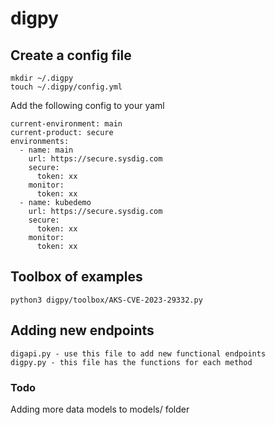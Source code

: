# digpy

## Create a config file

```
mkdir ~/.digpy
touch ~/.digpy/config.yml
```

Add the following config to your yaml
```
current-environment: main
current-product: secure
environments:
  - name: main
    url: https://secure.sysdig.com
    secure:
      token: xx
    monitor:
      token: xx
  - name: kubedemo
    url: https://secure.sysdig.com
    secure:
      token: xx
    monitor:
      token: xx
```

## Toolbox of examples
```
python3 digpy/toolbox/AKS-CVE-2023-29332.py
```

## Adding new endpoints
```
digapi.py - use this file to add new functional endpoints
digpy.py - this file has the functions for each method
```

### Todo
Adding more data models to models/ folder